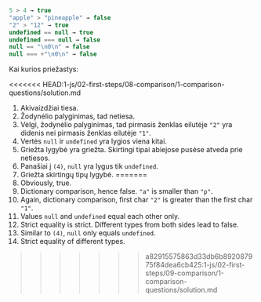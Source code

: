 

```js no-beautify
5 > 4 → true
"apple" > "pineapple" → false
"2" > "12" → true
undefined == null → true
undefined === null → false
null == "\n0\n" → false
null === +"\n0\n" → false
```

Kai kurios priežastys:

<<<<<<< HEAD:1-js/02-first-steps/08-comparison/1-comparison-questions/solution.md
1. Akivaizdžiai tiesa.
2. Žodynėlio palyginimas, tad netiesa.
3. Vėlgi, žodynėlio palyginimas, tad pirmasis ženklas eilutėje `"2"` yra didenis nei pirmasis ženklas eilutėje `"1"`.
4. Vertės `null` ir `undefined` yra lygios viena kitai.
5. Griežta lygybė yra griežta. Skirtingi tipai abiejose pusėse atveda prie netiesos.
6. Panašiai į `(4)`, `null` yra lygus tik `undefined`.
7. Griežta skirtingų tipų lygybė.
=======
1. Obviously, true.
2. Dictionary comparison, hence false. `"a"` is smaller than `"p"`.
3. Again, dictionary comparison, first char `"2"` is greater than the first char `"1"`.
4. Values `null` and `undefined` equal each other only.
5. Strict equality is strict. Different types from both sides lead to false.
6. Similar to `(4)`, `null` only equals `undefined`.
7. Strict equality of different types.
>>>>>>> a82915575863d33db6b892087975f84dea6cb425:1-js/02-first-steps/09-comparison/1-comparison-questions/solution.md
